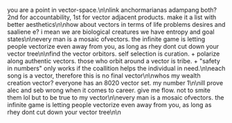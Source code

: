 you are a point in vector-space.\n\nlink anchormarianas adampang both? 2nd for accountability, 1st for vector adjacent products. make it a list with better aesthetics\n\nhow about vectors in terms of life problems desires and saaliene e? i mean we are biological creatures we have entropy and goal states\n\nevery man is a mosaic ofvectors. the infinite game is letting people vectorize even away from you, as long as rhey dont cut down your vector tree\n\nfind the vector orbitors. self selection is curation. + polarize along authentic vectors. those who orbit around a vector is tribe. + "safety in numbers" only works if the coallition helps the individual in need.\n\neach song is a vector, therefore this is no final vector\n\nwhos my wealth creation vector? everyone has an 8020 vector set. my number 1\n\nill prove alec and seb wrong when it comes to career. give me flow. not to smite them lol but to be true to my vector\n\nevery man is a mosaic ofvectors. the infinite game is letting people vectorize even away from you, as long as rhey dont cut down your vector tree\n\n